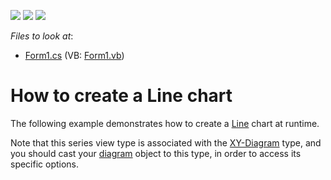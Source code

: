 <!-- default badges list -->
![](https://img.shields.io/endpoint?url=https://codecentral.devexpress.com/api/v1/VersionRange/128573490/13.1.4%2B)
[![](https://img.shields.io/badge/Open_in_DevExpress_Support_Center-FF7200?style=flat-square&logo=DevExpress&logoColor=white)](https://supportcenter.devexpress.com/ticket/details/E1208)
[![](https://img.shields.io/badge/📖_How_to_use_DevExpress_Examples-e9f6fc?style=flat-square)](https://docs.devexpress.com/GeneralInformation/403183)
<!-- default badges end -->
<!-- default file list -->
*Files to look at*:

* [Form1.cs](./CS/Series_LineChart/Form1.cs) (VB: [Form1.vb](./VB/Series_LineChart/Form1.vb))
<!-- default file list end -->
# How to create a Line chart


<p>The following example demonstrates how to create a <a href="http://devexpress.com/Help/Content.aspx?help=XtraCharts&document=CustomDocument2976.htm">Line</a> chart at runtime.</p><p>Note that this series view type is associated with the <a href="http://devexpress.com/Help/Content.aspx?help=XtraCharts&document=CustomDocument5908.htm">XY-Diagram</a> type, and you should cast your <a href="http://devexpress.com/Help/Content.aspx?help=XtraCharts&document=CustomDocument6017.htm">diagram</a> object to this type, in order to access its specific options.</p>

<br/>


